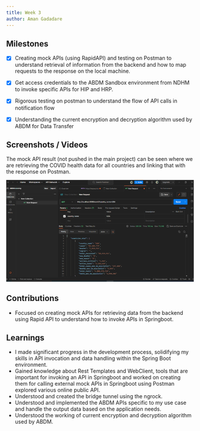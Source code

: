 ```yaml
---
title: Week 3
author: Aman Gadadare
---
```

## Milestones
- [x] Creating mock APIs (using RapidAPI) and testing on Postman to understand retrieval of information from the backend and how to map requests to the response on the local machine.
- [x] Get access credentials to the ABDM Sandbox environment from NDHM to invoke specific APIs for HIP and HRP.
- [x] Rigorous testing on postman to understand the flow of API calls in notification flow
- [x] Understanding the current encryption and decryption algorithm used by ABDM for Data Transfer


## Screenshots / Videos 
The mock API result (not pushed in the main project) can be seen where we are retrieving the COVID health data for all countries and linking that with the response on Postman.

![ mock covid  API Response on postman  ](https://github.com/AmanGadadare/c4gt-milestones/blob/C4GT-Milestones-DT-ABDM-%5D/assets/covidapi.PNG?raw=true)

## Contributions
- Focused on creating mock APIs for retrieving data from the backend using Rapid API to understand how to invoke APIs in Springboot.  


## Learnings

- I made significant progress in the development process, solidifying my skills in API invocation and data handling within the Spring Boot environment. 
- Gained knowledge about Rest Templates and WebClient, tools that are important for invoking an API in Springboot and worked on creating them for calling external mock APIs in Springboot using Postman explored various online public API.
- Understood and created the bridge tunnel using the ngrock.
- Understood and implemented the ABDM APIs specific to my use case and handle the output data based on the application needs.
- Understood the working of current  encryption and decryption algorithm used by ABDM.

